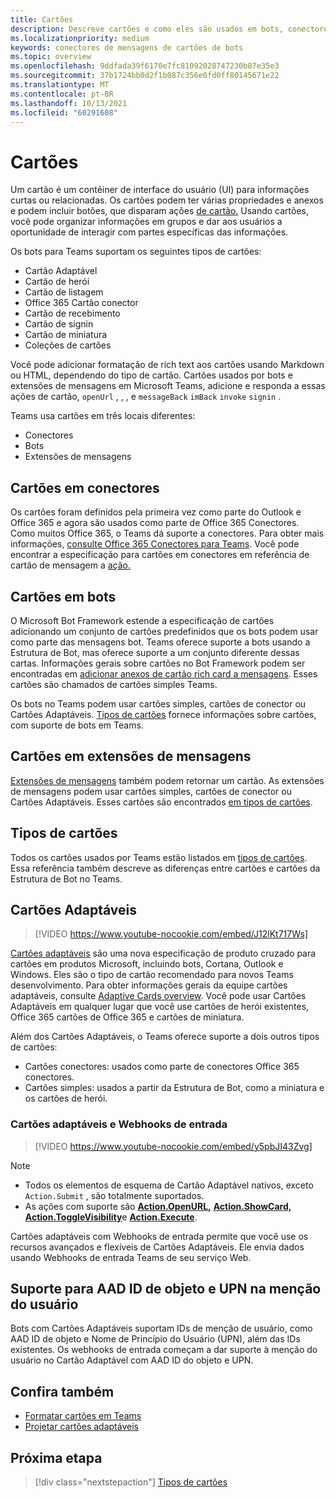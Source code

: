 ```yaml
---
title: Cartões
description: Descreve cartões e como eles são usados em bots, conectores e extensões de mensagens
ms.localizationpriority: medium
keywords: conectores de mensagens de cartões de bots
ms.topic: overview
ms.openlocfilehash: 9ddfada39f6170e7fc81092028747230b87e35e3
ms.sourcegitcommit: 37b1724bb0d2f1b087c356e0fd0ff80145671e22
ms.translationtype: MT
ms.contentlocale: pt-BR
ms.lasthandoff: 10/13/2021
ms.locfileid: "60291608"
---
```

# <a name="cards"></a>Cartões

Um cartão é um contêiner de interface do usuário (UI) para informações curtas ou relacionadas. Os cartões podem ter várias propriedades e anexos e podem incluir botões, que disparam ações [de cartão.](~/task-modules-and-cards/cards/cards-actions.md) Usando cartões, você pode organizar informações em grupos e dar aos usuários a oportunidade de interagir com partes específicas das informações.

Os bots para Teams suportam os seguintes tipos de cartões:
 
- Cartão Adaptável
- Cartão de herói
- Cartão de listagem
- Office 365 Cartão conector
- Cartão de recebimento
- Cartão de signin
- Cartão de miniatura
- Coleções de cartões

Você pode adicionar formatação de rich text aos cartões usando Markdown ou HTML, dependendo do tipo de cartão. Cartões usados por bots e extensões de mensagens em Microsoft Teams, adicione e responda a essas ações de cartão, `openUrl` , , , e `messageBack` `imBack` `invoke` `signin` .

Teams usa cartões em três locais diferentes:

* Conectores
* Bots
* Extensões de mensagens

## <a name="cards-in-connectors"></a>Cartões em conectores

Os cartões foram definidos pela primeira vez como parte do Outlook e Office 365 e agora são usados como parte de Office 365 Conectores. Como muitos Office 365, o Teams dá suporte a conectores. Para obter mais informações, [consulte Office 365 Conectores para Teams](~/webhooks-and-connectors/what-are-webhooks-and-connectors.md). Você pode encontrar a especificação para cartões em conectores em referência de cartão de mensagem a [ação.](/outlook/actionable-messages/card-reference)

## <a name="cards-in-bots"></a>Cartões em bots

O Microsoft Bot Framework estende a especificação de cartões adicionando um conjunto de cartões predefinidos que os bots podem usar como parte das mensagens bot. Teams oferece suporte a bots usando a Estrutura de Bot, mas oferece suporte a um conjunto diferente dessas cartas. Informações gerais sobre cartões no Bot Framework podem ser encontradas em [adicionar anexos de cartão rich card a mensagens](/bot-framework/nodejs/bot-builder-nodejs-send-rich-cards). Esses cartões são chamados de cartões simples Teams.

Os bots no Teams podem usar cartões simples, cartões de conector ou Cartões Adaptáveis. [Tipos de cartões](~/task-modules-and-cards/cards/cards-reference.md) fornece informações sobre cartões, com suporte de bots em Teams.

## <a name="cards-in-messaging-extensions"></a>Cartões em extensões de mensagens

[Extensões de mensagens](~/messaging-extensions/what-are-messaging-extensions.md) também podem retornar um cartão. As extensões de mensagens podem usar cartões simples, cartões de conector ou Cartões Adaptáveis. Esses cartões são encontrados [em tipos de cartões](~/task-modules-and-cards/cards/cards-reference.md).

## <a name="types-of-cards"></a>Tipos de cartões

Todos os cartões usados por Teams estão listados em [tipos de cartões](~/task-modules-and-cards/cards/cards-reference.md). Essa referência também descreve as diferenças entre cartões e cartões da Estrutura de Bot no Teams.

## <a name="adaptive-cards"></a>Cartões Adaptáveis

> [!VIDEO https://www.youtube-nocookie.com/embed/J12lKt717Ws]

[Cartões adaptáveis](~/task-modules-and-cards/cards/cards-reference.md#adaptive-card) são uma nova especificação de produto cruzado para cartões em produtos Microsoft, incluindo bots, Cortana, Outlook e Windows. Eles são o tipo de cartão recomendado para novos Teams desenvolvimento. Para obter informações gerais da equipe cartões adaptáveis, consulte [Adaptive Cards overview](/adaptive-cards). Você pode usar Cartões Adaptáveis em qualquer lugar que você use cartões de herói existentes, Office 365 cartões de Office 365 e cartões de miniatura.

Além dos Cartões Adaptáveis, o Teams oferece suporte a dois outros tipos de cartões:

* Cartões conectores: usados como parte de conectores Office 365 conectores.
* Cartões simples: usados a partir da Estrutura de Bot, como a miniatura e os cartões de herói.

### <a name="adaptive-cards-and-incoming-webhooks"></a>Cartões adaptáveis e Webhooks de entrada

> [!VIDEO https://www.youtube-nocookie.com/embed/y5pbJI43Zvg]

> [!NOTE]
> * Todos os elementos de esquema de Cartão Adaptável nativos, exceto `Action.Submit` , são totalmente suportados.
> * As ações com suporte são [**Action.OpenURL,**](https://adaptivecards.io/explorer/Action.OpenUrl.html) [**Action.ShowCard,**](https://adaptivecards.io/explorer/Action.ShowCard.html) [**Action.ToggleVisibility**](https://adaptivecards.io/explorer/Action.ToggleVisibility.html)e [**Action.Execute**](/adaptive-cards/authoring-cards/universal-action-model#actionexecute).

Cartões adaptáveis com Webhooks de entrada permite que você use os recursos avançados e flexíveis de Cartões Adaptáveis. Ele envia dados usando Webhooks de entrada Teams de seu serviço Web.

## <a name="support-for-aad-object-id-and-upn-in-user-mention"></a>Suporte para AAD ID de objeto e UPN na menção do usuário 

Bots com Cartões Adaptáveis suportam IDs de menção de usuário, como AAD ID de objeto e Nome de Princípio do Usuário (UPN), além das IDs existentes. Os webhooks de entrada começam a dar suporte à menção do usuário no Cartão Adaptável com AAD ID do objeto e UPN.

## <a name="see-also"></a>Confira também

* [Formatar cartões em Teams](~/task-modules-and-cards/cards/cards-format.md)
* [Projetar cartões adaptáveis](~/task-modules-and-cards/cards/design-effective-cards.md)

## <a name="next-step"></a>Próxima etapa

> [!div class="nextstepaction"]
> [Tipos de cartões](~/task-modules-and-cards/cards/cards-reference.md)